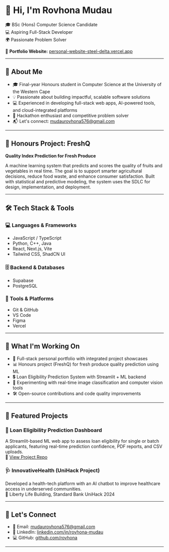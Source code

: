 # 👋 Hi, I'm Rovhona Mudau

🎓 BSc (Hons) Computer Science Candidate  
💻 Aspiring Full-Stack Developer  
🌍 Passionate Problem Solver

🔗 **Portfolio Website:** [personal-website-steel-delta.vercel.app](https://personal-website-steel-delta.vercel.app)

---

## 🌟 About Me

- 🎓 Final-year Honours student in Computer Science at the University of the Western Cape  
- 💡 Passionate about building impactful, scalable software solutions  
- 💻 Experienced in developing full-stack web apps, AI-powered tools, and cloud-integrated platforms  
- 🧠 Hackathon enthusiast and competitive problem solver  
- 📬 Let's connect: [mudaurovhona576@gmail.com](mailto:mudaurovhona576@gmail.com)

---

## 🧠 Honours Project: FreshQ

**Quality Index Prediction for Fresh Produce**

A machine learning system that predicts and scores the quality of fruits and vegetables in real time. The goal is to support smarter agricultural decisions, reduce food waste, and enhance consumer satisfaction. Built with statistical and predictive modeling, the system uses the SDLC for design, implementation, and deployment.

---

## 🛠️ Tech Stack & Tools

### 💻 Languages & Frameworks
- JavaScript / TypeScript  
- Python, C++, Java  
- React, Next.js, Vite  
- Tailwind CSS, ShadCN UI  

### 🗄️ Backend & Databases
- Supabase  
- PostgreSQL  

### 🧰 Tools & Platforms
- Git & GitHub  
- VS Code  
- Figma  
- Vercel  

---

## 🚧 What I'm Working On

- 🚀 Full-stack personal portfolio with integrated project showcases  
- 📊 Honours project (FreshQ) for fresh produce quality prediction using ML  
- 💲 Loan Eligibility Prediction System with Streamlit + ML backend  
- 🧪 Experimenting with real-time image classification and computer vision tools  
- 🛠 Open-source contributions and code quality improvements  

---

## 📌 Featured Projects

### 🏦 Loan Eligibility Prediction Dashboard  
A Streamlit-based ML web app to assess loan eligibility for single or batch applicants, featuring real-time prediction confidence, PDF reports, and CSV uploads.  
📁 [View Project Repo](https://github.com/Rovhona/Loan-Eligibility-System)

### 🩺 InnovativeHealth (UniHack Project)  
Developed a health-tech platform with an AI chatbot to improve healthcare access in underserved communities.  
📍 Liberty Life Building, Standard Bank UniHack 2024

---

## 🤝 Let's Connect

- 📧 Email: [mudaurovhona576@gmail.com](mailto:mudaurovhona576@gmail.com)  
- 💼 LinkedIn: [linkedin.com/in/rovhona-mudau](https://linkedin.com/in/rovhona-mudau)  
- 💻 GitHub: [github.com/rovhona](https://github.com/rovhona)

---
